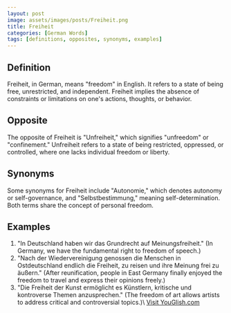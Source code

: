 ```yaml
--- 
layout: post
image: assets/images/posts/Freiheit.png
title: Freiheit
categories: [German Words]
tags: [definitions, opposites, synonyms, examples]
--- 
```


## Definition
Freiheit, in German, means "freedom" in English. It refers to a state of being free, unrestricted, and independent. Freiheit implies the absence of constraints or limitations on one's actions, thoughts, or behavior.

## Opposite
The opposite of Freiheit is "Unfreiheit," which signifies "unfreedom" or "confinement." Unfreiheit refers to a state of being restricted, oppressed, or controlled, where one lacks individual freedom or liberty.

## Synonyms
Some synonyms for Freiheit include "Autonomie," which denotes autonomy or self-governance, and "Selbstbestimmung," meaning self-determination. Both terms share the concept of personal freedom.

## Examples
1. "In Deutschland haben wir das Grundrecht auf Meinungsfreiheit." (In Germany, we have the fundamental right to freedom of speech.)
2. "Nach der Wiedervereinigung genossen die Menschen in Ostdeutschland endlich die Freiheit, zu reisen und ihre Meinung frei zu äußern." (After reunification, people in East Germany finally enjoyed the freedom to travel and express their opinions freely.)
3. "Die Freiheit der Kunst ermöglicht es Künstlern, kritische und kontroverse Themen anzusprechen." (The freedom of art allows artists to address critical and controversial topics.)\ <a id="yg-widget-0" class="youglish-widget" data-query="Freiheit" data-lang="german" data-components="8412" data-auto-start="0" data-bkg-color="theme_light" data-title="How%20to%20pronounce%20Freiheit%20in%20German"  rel="nofollow" href="https://youglish.com">Visit YouGlish.com</a><script async src="https://youglish.com/public/emb/widget.js" charset="utf-8"></script>